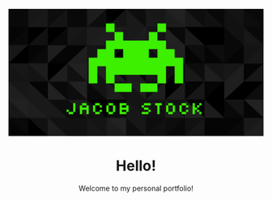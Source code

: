 ![Invader Image](./github%20readme.png)

# <center>Hello!</center>

<center>Welcome to my personal portfolio!</center>
